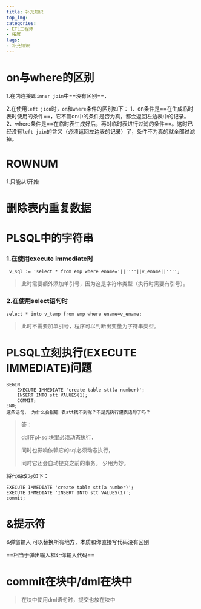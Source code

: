 ```yaml
---
title: 补充知识
top_img: 
categories: 
- ETL工程师
- 拓展
tags:
- 补充知识
---
```


# on与where的区别

1.在内连接即`inner join`中==没有区别==，

2.在使用`left jion`时，`on`和`where`条件的区别如下：
1、on条件是==在生成临时表时使用的条件==，它不管on中的条件是否为真，都会返回左边表中的记录。
2、where条件是==在临时表生成好后，再对临时表进行过滤的条件==。这时已经没有`left join`的含义（必须返回左边表的记录）了，条件不为真的就全部过滤掉。



# ROWNUM

1.只能从1开始



# 删除表内重复数据







# PLSQL中的字符串

### 1.在使用execute immediate时

```plsql
 v_sql := 'select * from emp where ename='||''''||v_ename||'''';
```

> 此时需要额外添加单引号，因为这是字符串类型（执行时需要有引号）。

### 2.在使用select语句时

```plsql
select * into v_temp from emp where ename=v_ename;
```

> 此时不需要加单引号，程序可以判断出变量为字符串类型。



# PLSQL立刻执行(EXECUTE IMMEDIATE)问题

```plsql
BEGIN 
	EXECUTE IMMEDIATE 'create table stt(a number)'; 
	INSERT INTO stt VALUES(1); 
	COMMIT; 
END; 
这条语句， 为什么会报错 表stt找不到呢？不是先执行建表语句了吗？
```

> 答：
>
> ddl在pl-sql块里必须动态执行，
>
> 同时也影响依赖它的sql必须动态执行，
>
> 同时它还会自动提交之前的事务。  少用为妙。

将代码改为如下：

```plsql
EXECUTE IMMEDIATE 'create table stt(a number)';
EXECUTE IMMEDIATE 'INSERT INTO stt VALUES(1)';
commit;
```



# &提示符

&弹窗输入 可以替换所有地方，本质和你直接写代码没有区别

==相当于弹出输入框让你输入代码==



# commit在块中/dml在块中

> 在块中使用dml语句时，提交也放在块中



